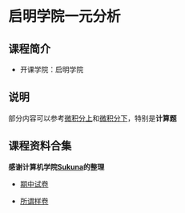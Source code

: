# 启明学院一元分析

## 课程简介

- 开课学院：启明学院

## 说明

部分内容可以参考[微积分上](./calculus1.md)和[微积分下](./calculus2.md)，特别是**计算题**

## 课程资料合集

**感谢计算机学院[Sukuna](https://github.com/SukunaShinmyoumaru-hust)的整理**

- [期中试卷](https://github.com/YuhangChen1/Hust-opensource-Xuejie/tree/main/IA%20%E8%AE%A1%E5%8D%93-%E4%B8%80%E5%85%83%E5%88%86%E6%9E%90/%E6%9C%9F%E4%B8%AD)

- [所谓样卷](https://github.com/YuhangChen1/Hust-opensource-Xuejie/tree/main/IA%20%E8%AE%A1%E5%8D%93-%E4%B8%80%E5%85%83%E5%88%86%E6%9E%90/%E6%9C%9F%E6%9C%AB)
